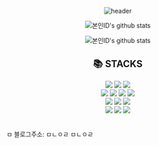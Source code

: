 <div align=center>

  ![header](https://capsule-render.vercel.app/api?type=waving&color=auto&height=250&section=header&text=Hello%20World&desc=lnuvy&fontColor=black&fontAlignY=40&fontSize=100&descSize=40&descAlignY=70)

</div>

<div align=center>
  
  ![본인ID's github stats](https://github-readme-stats.vercel.app/api?username=lnuvy&show_icons=true)

    
![본인ID's github stats](https://github-readme-stats.vercel.app/api/top-langs/?username=lnuvy&show_icons=true&hide_border=true&title_color=004386&icon_color=004386&layout=compact)
    

  <div>
    <h2>📚 STACKS</h2>
    <div>
      <img src="https://img.shields.io/badge/react-61DAFB?style=for-the-badge&logo=react&logoColor=black">
      <img src="https://img.shields.io/badge/javascript-F7DF1E?style=for-the-badge&logo=javascript&logoColor=black"> 
      <img src="https://img.shields.io/badge/mongoDB-ffffff?style=for-the-badge&logo=MongoDB&logoColor=47A248">
      <br>
      <img src="https://img.shields.io/badge/node.js-339933?style=for-the-badge&logo=Node.js&logoColor=white">
      <img src="https://img.shields.io/badge/express-000000?style=for-the-badge&logo=express&logoColor=white">
      <img src="https://img.shields.io/badge/mysql-4479A1?style=for-the-badge&logo=mysql&logoColor=white"> 
      <img src="https://img.shields.io/badge/mariaDB-003545?style=for-the-badge&logo=mariaDB&logoColor=white">
      <br>
      <img src="https://img.shields.io/badge/git-F05032?style=for-the-badge&logo=git&logoColor=white"> 
      <img src="https://img.shields.io/badge/github-181717?style=for-the-badge&logo=github&logoColor=white">
      <img src="https://img.shields.io/badge/firebase-FFCA28?style=for-the-badge&logo=firebase&logoColor=white">
      <br>
      <img src="https://img.shields.io/badge/bootstrap-7952B3?style=for-the-badge&logo=bootstrap&logoColor=white">
      <img src="https://img.shields.io/badge/jquery-0769AD?style=for-the-badge&logo=jquery&logoColor=white">
      <img src="https://img.shields.io/badge/aws-ec7211?style=for-the-badge&logo=amazonaws&logoColor=white"> 
<!--       <img src="https://img.shields.io/badge/java-007396?style=for-the-badge&logo=java&logoColor=white"> -->
      <br>
      <br>
    </div>
  </div>
  <br>
</div>
ㅁ
블로그주소: ㅁㄴㅇㄹ
ㅁㄴㅇㄹ

